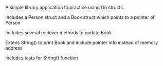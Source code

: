 A simple library application to practice using Go structs.

Includes a Person struct and a Book struct which points to a pointer of Person

Includes several reciever methods to update Book

Extens String() to print Book and include pointer info instead of memory address


Includes tests for String() function

